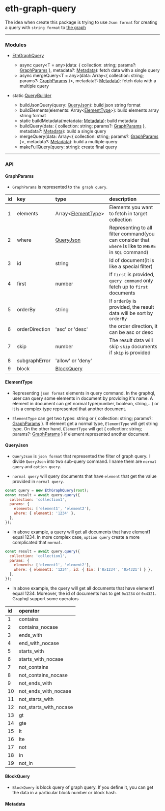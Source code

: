 <h1>
eth-graph-query
</h1>

The idea when create this package is trying to use `Json format` for creating a query with `string format` to [the graph](https://thegraph.com/)

---

### Modules

- [EthGraphQuery](https://github.com/phamhongphuc1999/eth-graph-query/blob/main/src/index.ts)

  - async query<T = any>(data: { collection: string; params?: [GraphParams](#graph_params) }, metadata?: [Metadata](#metadata)): fetch data with a single query
  - async mergeQuery<T = any>(data: Array<{ collection: string; params?: [GraphParams](#graph_params) }>, metadata?: [Metadata](#metadata)): fetch data with a multiple query

- static [QueryBuilder](https://github.com/phamhongphuc1999/eth-graph-query/blob/main/src/query-builder.ts)
  - buildJsonQuery(query: [QueryJson](#query_json)): build json string format
  - buildElements(elements: Array<[ElementType](#element_type)>): build elements array string format
  - static buildMetadata(metadata: [Metadata](#metadata)): build metadata
  - buildQuery(data: { collection: string; params?: [GraphParams](#graph_params) }, metadata?: [Metadata](#metadata)): build a single query
  - mergeQuery(data: Array<{ collection: string; params?: [GraphParams](#graph_params) }>, metadata?: [Metadata](#metadata)): build a multiple query
  - makeFullQuery(query: string): create final query

---

### API

#### GraphParams <a name="graph_params"></a>

- `GraphParams` is represented to `the graph query`.

| id  | key            | type                                | description                                                                                           |
| :-- | :------------- | :---------------------------------- | :---------------------------------------------------------------------------------------------------- |
| 1   | elements       | Array<[ElementType](#element_type)> | Elements you want to fetch in target collection                                                       |
| 2   | where          | [QueryJson](#query_json)            | Representing to all filter command(you can consider that `where` is like to `WHERE` in `SQL` command) |
| 3   | id             | string                              | Id of document(it is like a special filter)                                                           |
| 4   | first          | number                              | If `first` is provided, `query command` only fetch up to `first` documents                            |
| 5   | orderBy        | string                              | If `orderBy` is provided, the result data will be sort by `orderBy`                                   |
| 6   | orderDirection | 'asc' or 'desc'                     | the order direction, it can be asc or desc                                                            |
| 7   | skip           | number                              | The result data will skip `skip` documents if `skip` is provided                                      |
| 8   | subgraphError  | 'allow' or 'deny'                   |                                                                                                       |
| 9   | block          | [BlockQuery](#block_query)          |                                                                                                       |

#### ElementType <a name="element_type"></a>

- Representing `json format` elements in query command. In the graphql, user can query some elements in document by providing it's name. A element in document can get normal type(number, boolean, string,...) or it is a complex type represented that another document.

- `ElementType` can get two types: string or { collection: string; params?: [GraphParams](#graph_params) }. If element get a normal type, `ElementType` will get string type. On the other hand, `ElementType` will get { collection: string; params?: [GraphParams](#graph_params) } if element represented another document.

#### QueryJson <a name="query_json"></a>

- `QueryJson` is `json format` that represented the filter of graph query. I divide `QueryJson` into two sub-query command. I name them are `normal query` and `option query`.

- `normal query` will query documents that have `element` that get the value provided in `normal query`.

```js
const query = new EthGraphQuery(root);
const result = await query.query({
  collection: 'collection1',
  params: {
    elements: ['element1', 'element2'],
    where: { element1: '1234' },
  },
});
```

- In above example, a query will get all documents that have element1 equal 1234. In more complex case, `option query` create a more complicated that `normal`.

```js
const result = await query.query({
  collection: 'collection1',
  params: {
    elements: ['element1', 'element2'],
    where: { element1: '1234', id: { $in: ['0x1234', '0x4321'] } },
  },
});
```

- In above example, the query will get all documents that have element1 equal 1234. Moreover, the id of documents has to get `0x1234` or `0x4321`. Graphql support some operators

| id  | operator               |
| :-- | :--------------------- |
| 1   | contains               |
| 2   | contains_nocase        |
| 3   | ends_with              |
| 4   | end_with_nocase        |
| 5   | starts_with            |
| 6   | starts_with_nocase     |
| 7   | not_contains           |
| 8   | not_contains_nocase    |
| 9   | not_ends_with          |
| 10  | not_ends_with_nocase   |
| 11  | not_starts_with        |
| 12  | not_starts_with_nocase |
| 13  | gt                     |
| 14  | gte                    |
| 15  | lt                     |
| 16  | lte                    |
| 17  | not                    |
| 18  | in                     |
| 19  | not_in                 |

#### BlockQuery <a name="block_query"></a>

- `BlockQuery` is block query of graph query. If you define it, you can get the data in a particular block number or block hash.

#### Metadata <a name="metadata"></a>
